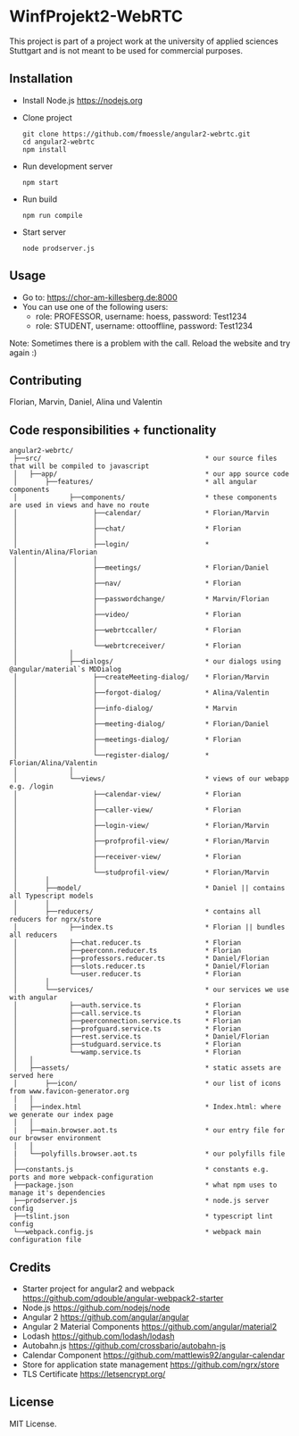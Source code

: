 # WinfProjekt2-WebRTC
This project is part of a project work at the university of applied sciences Stuttgart and is not meant to be used for commercial purposes.

## Installation

- Install Node.js https://nodejs.org
- Clone project

  ```
  git clone https://github.com/fmoessle/angular2-webrtc.git
  cd angular2-webrtc
  npm install
  ```
- Run development server

  ```
  npm start
  ```
- Run build

  ```
  npm run compile
  ```
- Start server

  ```
  node prodserver.js
  ```
  
## Usage

- Go to: https://chor-am-killesberg.de:8000
- You can use one of the following users:
  - role: PROFESSOR, username: hoess, password: Test1234
  - role: STUDENT, username: ottooffline, password: Test1234
  
Note:
Sometimes there is a problem with the call. Reload the website and try again :)

## Contributing

Florian, Marvin, Daniel, Alina und Valentin


## Code responsibilities + functionality

```
angular2-webrtc/
 ├──src/                                         * our source files that will be compiled to javascript
 │   ├──app/                                     * our app source code
 │       ├──features/                            * all angular components
 │             ├──components/                    * these components are used in views and have no route
 │                   ├──calendar/                * Florian/Marvin
 │                   │ 
 │                   ├──chat/                    * Florian
 │                   │ 
 │                   ├──login/                   * Valentin/Alina/Florian
 │                   │ 
 │                   ├──meetings/                * Florian/Daniel
 │                   │ 
 │                   ├──nav/                     * Florian
 │                   │ 
 │                   ├──passwordchange/          * Marvin/Florian
 │                   │ 
 │                   ├──video/                   * Florian
 │                   │ 
 │                   ├──webrtccaller/            * Florian
 │                   │ 
 │                   └──webrtcreceiver/          * Florian
 │             │ 
 │             ├──dialogs/                       * our dialogs using @angular/material`s MDDialog
 │                   ├──createMeeting-dialog/    * Florian/Marvin
 │                   │ 
 │                   ├──forgot-dialog/           * Alina/Valentin
 │                   │ 
 │                   ├──info-dialog/             * Marvin
 │                   │ 
 │                   ├──meeting-dialog/          * Florian/Daniel
 │                   │ 
 │                   ├──meetings-dialog/         * Florian
 │                   │ 
 │                   └──register-dialog/         * Florian/Alina/Valentin
 │             │ 
 │             └──views/                         * views of our webapp e.g. /login
 │                   ├──calendar-view/           * Florian
 │                   │ 
 │                   ├──caller-view/             * Florian
 │                   │ 
 │                   ├──login-view/              * Florian/Marvin
 │                   │ 
 │                   ├──profprofil-view/         * Florian/Marvin
 │                   │ 
 │                   ├──receiver-view/           * Florian
 │                   │ 
 │                   └──studprofil-view/         * Florian/Marvin
 │       │ 
 │       ├──model/                               * Daniel || contains all Typescript models
 │       │ 
 │       ├──reducers/                            * contains all reducers for ngrx/store
 │             ├──index.ts                       * Florian || bundles all reducers
 │             ├──chat.reducer.ts                * Florian
 │             ├──peerconn.reducer.ts            * Florian
 │             ├──professors.reducer.ts          * Daniel/Florian
 │             ├──slots.reducer.ts               * Daniel/Florian
 │             └──user.reducer.ts                * Florian
 │       │ 
 │       └──services/                            * our services we use with angular
 │             ├──auth.service.ts                * Florian
 │             ├──call.service.ts                * Florian
 │             ├──peerconnection.service.ts      * Florian
 │             ├──profguard.service.ts           * Florian
 │             ├──rest.service.ts                * Daniel/Florian
 │             ├──studguard.service.ts           * Florian
 │             └──wamp.service.ts                * Florian
 │   │ 
 │   ├──assets/                                  * static assets are served here
 │       ├──icon/                                * our list of icons from www.favicon-generator.org
 │   │ 
 |   ├──index.html                               * Index.html: where we generate our index page
 │   │ 
 |   ├──main.browser.aot.ts                      * our entry file for our browser environment
 │   │
 |   └──polyfills.browser.aot.ts                 * our polyfills file
 │
 ├──constants.js                                 * constants e.g. ports and more webpack-configuration
 ├──package.json                                 * what npm uses to manage it's dependencies
 ├──prodserver.js                                * node.js server config
 ├──tslint.json                                  * typescript lint config
 └──webpack.config.js                            * webpack main configuration file
```

## Credits

- Starter project for angular2 and webpack https://github.com/qdouble/angular-webpack2-starter
- Node.js https://github.com/nodejs/node
- Angular 2 https://github.com/angular/angular
- Angular 2 Material Components https://github.com/angular/material2
- Lodash https://github.com/lodash/lodash
- Autobahn.js https://github.com/crossbario/autobahn-js
- Calendar Component https://github.com/mattlewis92/angular-calendar
- Store for application state management https://github.com/ngrx/store
- TLS Certificate https://letsencrypt.org/

## License

MIT License.

